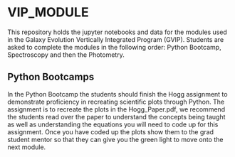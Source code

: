 # VIP_MODULE

This repository holds the jupyter notebooks and data for the modules used in the Galaxy Evolution Vertically Integrated Program (GVIP). Students are asked to complete the modules in the following order: Python Bootcamp, Spectroscopy and then the Photometry. 

## Python Bootcamps
In the Python Bootcamp the students should finish the Hogg assignment to demonstrate proficiency in recreating scientific plots through Python. The assignment is to recreate the plots in the Hogg_Paper.pdf, we recommend the students read over the paper to understand the concepts being taught as well as understanding the equations you will need to code up for this assignment. Once you have coded up the plots show them to the grad student mentor so that they can give you the green light to move onto the next module. 

